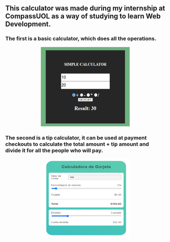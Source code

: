 ## **This calculator was made during my internship at CompassUOL as a way of studying to learn Web Development.**

### The first is a basic calculator, which does all the operations.


<p align="center">
  <img src="image.png" alt="Basic Calculator" style="width: 280px; height: 250px;" />
</p>

### The second is a tip calculator, it can be used at payment checkouts to calculate the total amount + tip amount and divide it for all the people who will pay.

<p align="center">
  <img src="image-1.png" alt="Basic Calculator" style="width: 280px; height: 250px;" />
</p>